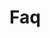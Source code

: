 <!-- Space: DockerTemplate -->
<!-- Parent: Project -->
<!-- Title: Faq -->

<!-- Label: Faq -->
<!-- Include: docs/disclaimer.md -->
<!-- Include: ac:toc -->

# Faq
